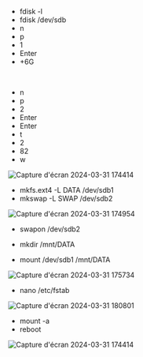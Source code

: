 - fdisk -l
- fdisk /dev/sdb
- n
- p
- 1
- Enter
- +6G
  
<br>

- n
- p
- 2
- Enter
- Enter
- t
- 2
- 82
- w

![Capture d'écran 2024-03-31 174414](https://github.com/Sherub1/Checkpoint-1/assets/160050170/94a14aec-7e4b-4cbb-89d6-ccacf1888a93)


- mkfs.ext4 -L DATA /dev/sdb1
- mkswap -L SWAP /dev/sdb2

![Capture d'écran 2024-03-31 174954](https://github.com/Sherub1/Checkpoint-1/assets/160050170/b35b9ed6-af30-44e7-ab65-f17dff18d204)


- swapon /dev/sdb2

- mkdir /mnt/DATA
- mount /dev/sdb1 /mnt/DATA

![Capture d'écran 2024-03-31 175734](https://github.com/Sherub1/Checkpoint-1/assets/160050170/d92d1813-aa57-4622-81d6-464116c82163)


- nano /etc/fstab

![Capture d'écran 2024-03-31 180801](https://github.com/Sherub1/Checkpoint-1/assets/160050170/4f9c481d-dc1a-4ed1-a6b7-18182c88fbf3)

- mount -a
- reboot


![Capture d'écran 2024-03-31 174414](https://github.com/Sherub1/Checkpoint-1/assets/160050170/33d94ec3-b33d-456a-8c56-dac1c91a1de1)

